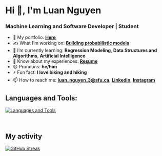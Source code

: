 <h1 align="left">Hi 👋, I'm Luan Nguyen</h1>
<h3 align="left">Machine Learning and Software Developer | Student</h3>

- 💼 My portfolio: **[Here](https://tailuannguyen.com)**
- ✍️ What I'm working on: **[Building probabilistic models](https://github.com/tailuan-nguyen/binaryClassification)**
- 🌱 I’m currently learning: **Regression Modeling**, **Data Structures and Algorithms**, **Artificial Intelligence**
- 📄 Know about my experiences: **[Resume](https://tailuannguyen.com/assets/images/tailuan_nguyen_sfu_data_resume.pdf?)**
- 😄 Pronouns: **he/him**
- ⚡ Fun fact: **I love biking and hiking**
- 📫 How to reach me: **luan_nguyen_3@sfu.ca**, **[LinkedIn](https://www.linkedin.com/in/tailuannguyen/)**, **[Instagram](https://www.instagram.com/tailuan_nguyen/)**

<h2 align="left">Languages and Tools:</h2>

[![Languages and Tools](https://skillicons.dev/icons?i=py,r,cpp,c,mysql,java,html,css,js,git,docker,tensorflow,django)]()

<br>

<h2> My activity </h2>

<a href="https://git.io/streak-stats"><img src="https://github-readme-streak-stats.herokuapp.com?user=tailuan-nguyen&theme=dark" alt="GitHub Streak" /></a>
